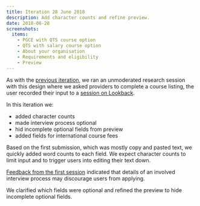 ```yaml
---
title: Iteration 28 June 2018
description: Add character counts and refine preview.
date: 2018-06-28
screenshots:
  items:
    - PGCE with QTS course option
    - QTS with salary course option
    - About your organisation
    - Requirements and eligibility
    - Preview
---
```


As with the [previous iteration](/publish-teacher-training-courses/iteration-june-26), we ran an unmoderated research session with this design where we asked providers to complete a course listing, the user recorded their input to a [session on Lookback](https://lookback.io/watch/ACpaee3SkiuGxS5CD).

In this iteration we:

- added character counts
- made interview process optional
- hid incomplete optional fields from preview
- added fields for international course fees

Based on the first submission, which was mostly copy and pasted text, we quickly added word counts to each field. We expect character counts to limit input and to trigger users into editing their text down.

[Feedback from the first session](https://docs.google.com/document/d/19zLJb1fplLHmrxZ2VlPsWCfdhqfK0DuoyKjCog8eeAE/edit?usp=sharing) indicated that details of an involved interview process may discourage users from applying.

We clarified which fields were optional and refined the preview to hide incomplete optional fields.
